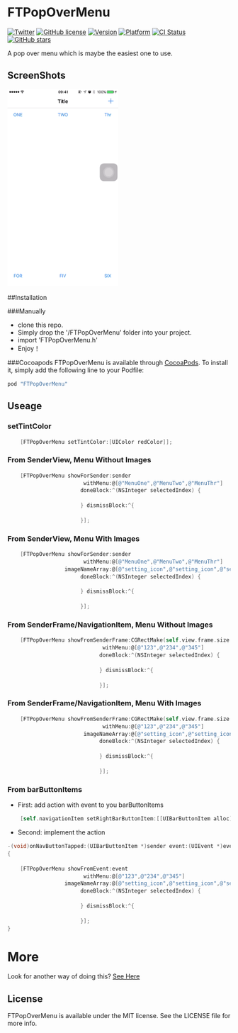 # FTPopOverMenu

[![Twitter](https://img.shields.io/badge/twitter-@liufengting-blue.svg?style=flat)](http://twitter.com/liufengting) 
[![GitHub license](https://img.shields.io/badge/license-MIT-blue.svg)](https://raw.githubusercontent.com/liufengting/FTPopOverMenu/master/LICENSE)
[![Version](https://img.shields.io/cocoapods/v/FTPopOverMenu.svg?style=flat)](http://cocoapods.org/pods/FTPopOverMenu)
[![Platform](https://img.shields.io/cocoapods/p/FTPopOverMenu.svg?style=flat)](http://cocoapods.org/pods/FTPopOverMenu)
[![CI Status](http://img.shields.io/travis/liufengting/FTPopOverMenu.svg?style=flat)](https://travis-ci.org/liufengting/FTPopOverMenu)
[![GitHub stars](https://img.shields.io/github/stars/liufengting/FTPopOverMenu.svg)](https://github.com/liufengting/FTPopOverMenu/stargazers)

A pop over menu which is maybe the easiest one to use.

## ScreenShots

<img src="/ScreenShots/Demo.gif" width="250"/>

##Installation

###Manually
* clone this repo.
* Simply drop the '/FTPopOverMenu' folder into your project.
* import 'FTPopOverMenu.h'
* Enjoy！ 

###Cocoapods
FTPopOverMenu is available through [CocoaPods](http://cocoapods.org). To install it, simply add the following line to your Podfile:

```ruby
pod "FTPopOverMenu"
```

## Useage

### setTintColor

```objective-c
    [FTPopOverMenu setTintColor:[UIColor redColor]];
```

### From SenderView, Menu Without Images
 
```objective-c
    [FTPopOverMenu showForSender:sender
                        withMenu:@[@"MenuOne",@"MenuTwo",@"MenuThr"]
                       doneBlock:^(NSInteger selectedIndex) {
                           
                       } dismissBlock:^{
                          
                       }];
```

### From SenderView, Menu With Images
 
```objective-c
    [FTPopOverMenu showForSender:sender
                        withMenu:@[@"MenuOne",@"MenuTwo",@"MenuThr"]
                  imageNameArray:@[@"setting_icon",@"setting_icon",@"setting_icon"]
                       doneBlock:^(NSInteger selectedIndex) {
                           
                       } dismissBlock:^{
                          
                       }];
```
### From SenderFrame/NavigationItem, Menu Without Images
 
```objective-c
    [FTPopOverMenu showFromSenderFrame:CGRectMake(self.view.frame.size.width - 40, 20, 40, 40)
                              withMenu:@[@"123",@"234",@"345"]
                             doneBlock:^(NSInteger selectedIndex) {
                                 
                             } dismissBlock:^{
                                 
                             }];
```

### From SenderFrame/NavigationItem, Menu With Images
 
```objective-c
    [FTPopOverMenu showFromSenderFrame:CGRectMake(self.view.frame.size.width - 40, 20, 40, 40)
                              withMenu:@[@"123",@"234",@"345"]
                        imageNameArray:@[@"setting_icon",@"setting_icon",@"setting_icon"]
                             doneBlock:^(NSInteger selectedIndex) {
                                 
                             } dismissBlock:^{
                                 
                             }];
```

### From barButtonItems 

- First: add action with event to you barButtonItems 

```objective-c
    [self.navigationItem setRightBarButtonItem:[[UIBarButtonItem alloc] initWithTitle:@"Edit" style:UIBarButtonItemStyleDone target:self action:@selector(onNavButtonTapped:event:)]];
```

- Second: implement the action

```objective-c
-(void)onNavButtonTapped:(UIBarButtonItem *)sender event:(UIEvent *)event
{

    [FTPopOverMenu showFromEvent:event
                        withMenu:@[@"123",@"234",@"345"]
                  imageNameArray:@[@"setting_icon",@"setting_icon",@"setting_icon"]
                       doneBlock:^(NSInteger selectedIndex) {
                           
                       } dismissBlock:^{
                           
                       }];
}
```



# More

 Look for another way of doing this? [See Here](https://github.com/liufengting/FTPopMenu)



## License

FTPopOverMenu is available under the MIT license. See the LICENSE file for more info.


